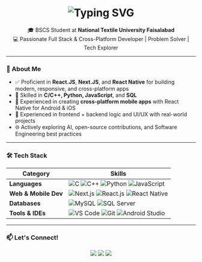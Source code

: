 <!-- Animated Typing Header -->
<h1 align="center">
  <img src="https://readme-typing-svg.herokuapp.com?font=Fira+Code&size=28&duration=2500&pause=1000&color=00F5FF&center=true&vCenter=true&width=700&lines=👋+Hi%2C+I'm+Muhammad+Haroon+Iftikhar;💻+Full+Stack+%26+Cross-Platform+Developer;⚛️+React.js+%26+React+Native+Expert;🚀+Always+Exploring+New+Techs;🔥+Let's+Build+Something+Awesome" alt="Typing SVG" />
</h1>

<p align="center">
  🎓 BSCS Student at <strong>National Textile University Faisalabad</strong> <br/>
  💻 Passionate Full Stack & Cross-Platform Developer | Problem Solver | Tech Explorer
</p>

---

### 🚀 About Me
- ✅ Proficient in **React.JS**, **Next.JS**, and **React Native** for building modern, responsive, and cross-platform apps  
- 🔧 Skilled in **C/C++, Python, JavaScript**, and **SQL**
- 📱 Experienced in creating **cross-platform mobile apps** with React Native for Android & iOS  
- 🧩 Experienced in frontend + backend logic and UI/UX with real-world projects
- 🌐 Actively exploring AI, open-source contributions, and Software Engineering best practices

---

### 🛠️ Tech Stack

| Category        | Skills                                                                 |
|----------------|------------------------------------------------------------------------|
| **Languages**       | ![C](https://img.shields.io/badge/-C-blue?style=flat) ![C++](https://img.shields.io/badge/-C++-00599C?style=flat) ![Python](https://img.shields.io/badge/-Python-3776AB?style=flat&logo=python) ![JavaScript](https://img.shields.io/badge/-JavaScript-F7DF1E?style=flat&logo=javascript) |
| **Web & Mobile Dev** | ![Next.js](https://img.shields.io/badge/-Next.js-000?style=flat&logo=nextdotjs) ![React.js](https://img.shields.io/badge/-React.js-61DAFB?style=flat&logo=react) ![React Native](https://img.shields.io/badge/-React%20Native-61DAFB?style=flat&logo=react) |
| **Databases**       | ![MySQL](https://img.shields.io/badge/-MySQL-4479A1?style=flat&logo=mysql&logoColor=white) ![SQL Server](https://img.shields.io/badge/-SQL%20Server-CC2927?style=flat&logo=microsoftsqlserver&logoColor=white) |
| **Tools & IDEs**    | ![VS Code](https://img.shields.io/badge/-VS%20Code-007ACC?style=flat&logo=visualstudiocode) ![Git](https://img.shields.io/badge/-Git-F05032?style=flat&logo=git) ![Android Studio](https://img.shields.io/badge/-Android%20Studio-3DDC84?style=flat&logo=androidstudio&logoColor=white) |

---


### 📫 Let's Connect!

<p align="center">
  <a href="https://www.linkedin.com/in/haroon199/" target="_blank"><img src="https://img.shields.io/badge/LinkedIn-blue?style=flat&logo=linkedin" /></a>
  <a href="mailto:harooniftikhar699@gmail.com"><img src="https://img.shields.io/badge/Email-D14836?style=flat&logo=gmail&logoColor=white"/></a>
  <a href="https://your-portfolio.com" target="_blank"><img src="https://img.shields.io/badge/Portfolio-000?style=flat&logo=vercel&logoColor=white"/></a>
</p>
